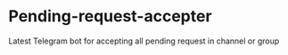 # Pending-request-accepter
Latest Telegram bot for accepting all pending request in channel or group

